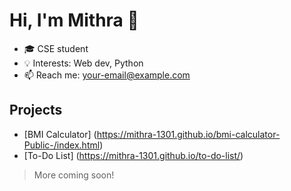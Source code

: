 
# Hi, I'm Mithra 👋
- 🎓 CSE student
- 💡 Interests: Web dev, Python
- 📫 Reach me: your-email@example.com

## Projects
- [BMI Calculator] (https://mithra-1301.github.io/bmi-calculator-Public-/index.html)
- [To-Do List] (https://mithra-1301.github.io/to-do-list/)

> More coming soon!
